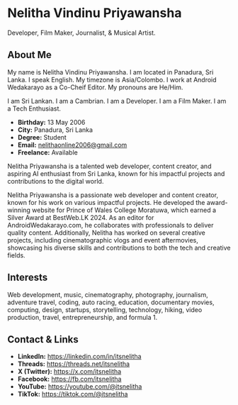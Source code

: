 # Nelitha Vindinu Priyawansha

Developer, Film Maker, Journalist, & Musical Artist.

## About Me

My name is Nelitha Vindinu Priyawansha. I am located in Panadura, Sri Lanka. I speak English. My timezone is Asia/Colombo. I work at Android Wedakarayo as a Co-Cheif Editor. My pronouns are He/Him.

I am Sri Lankan. I am a Cambrian. I am a Developer. I am a Film Maker. I am a Tech Enthusiast.

* **Birthday:** 13 May 2006
* **City:** Panadura, Sri Lanka
* **Degree:** Student
* **Email:** nelithaonline2006@gmail.com
* **Freelance:** Available


Nelitha Priyawansha is a talented web developer, content creator, and aspiring AI enthusiast from Sri Lanka, known for his impactful projects and contributions to the digital world.

Nelitha Priyawansha is a passionate web developer and content creator, known for his work on various impactful projects. He developed the award-winning website for Prince of Wales College Moratuwa, which earned a Silver Award at BestWeb.LK 2024. As an editor for AndroidWedakarayo.com, he collaborates with professionals to deliver quality content. Additionally, Nelitha has worked on several creative projects, including cinematographic vlogs and event aftermovies, showcasing his diverse skills and contributions to both the tech and creative fields.

## Interests

Web development, music, cinematography, photography, journalism, adventure travel, coding, auto racing, education, documentary movies, computing, design, startups, storytelling, technology, hiking, video production, travel, entrepreneurship, and formula 1.

## Contact & Links

- **LinkedIn:** https://linkedin.com/in/itsnelitha
- **Threads:** https://threads.net/itsnelitha
- **X (Twitter):** https://x.com/itsnelitha
- **Facebook:** https://fb.com/itsnelitha
- **YouTube:** https://youtube.com/@itsnelitha
- **TikTok:** https://tiktok.com/@itsnelitha
